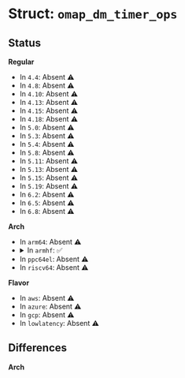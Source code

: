# Struct: <code>omap_dm_timer_ops</code>

## Status
<b>Regular</b>
<ul>
<li>
In <code>4.4</code>: Absent ⚠️
</li>
<li>
In <code>4.8</code>: Absent ⚠️
</li>
<li>
In <code>4.10</code>: Absent ⚠️
</li>
<li>
In <code>4.13</code>: Absent ⚠️
</li>
<li>
In <code>4.15</code>: Absent ⚠️
</li>
<li>
In <code>4.18</code>: Absent ⚠️
</li>
<li>
In <code>5.0</code>: Absent ⚠️
</li>
<li>
In <code>5.3</code>: Absent ⚠️
</li>
<li>
In <code>5.4</code>: Absent ⚠️
</li>
<li>
In <code>5.8</code>: Absent ⚠️
</li>
<li>
In <code>5.11</code>: Absent ⚠️
</li>
<li>
In <code>5.13</code>: Absent ⚠️
</li>
<li>
In <code>5.15</code>: Absent ⚠️
</li>
<li>
In <code>5.19</code>: Absent ⚠️
</li>
<li>
In <code>6.2</code>: Absent ⚠️
</li>
<li>
In <code>6.5</code>: Absent ⚠️
</li>
<li>
In <code>6.8</code>: Absent ⚠️
</li>
</ul>
<b>Arch</b>
<ul>
<li>
In <code>arm64</code>: Absent ⚠️
</li>
<li>
<details>
<summary>In <code>armhf</code>: ✅</summary>

```c
struct omap_dm_timer_ops {
    struct omap_dm_timer * (*request_by_node)(struct device_node *);
    struct omap_dm_timer * (*request_specific)(int);
    struct omap_dm_timer * (*request)();
    int (*free)(struct omap_dm_timer *);
    void (*enable)(struct omap_dm_timer *);
    void (*disable)(struct omap_dm_timer *);
    int (*get_irq)(struct omap_dm_timer *);
    int (*set_int_enable)(struct omap_dm_timer *, unsigned int);
    int (*set_int_disable)(struct omap_dm_timer *, u32);
    struct clk * (*get_fclk)(struct omap_dm_timer *);
    int (*start)(struct omap_dm_timer *);
    int (*stop)(struct omap_dm_timer *);
    int (*set_source)(struct omap_dm_timer *, int);
    int (*set_load)(struct omap_dm_timer *, int, unsigned int);
    int (*set_match)(struct omap_dm_timer *, int, unsigned int);
    int (*set_pwm)(struct omap_dm_timer *, int, int, int);
    int (*set_prescaler)(struct omap_dm_timer *, int);
    unsigned int (*read_counter)(struct omap_dm_timer *);
    int (*write_counter)(struct omap_dm_timer *, unsigned int);
    unsigned int (*read_status)(struct omap_dm_timer *);
    int (*write_status)(struct omap_dm_timer *, unsigned int);
};
```
</details>
</li>
<li>
In <code>ppc64el</code>: Absent ⚠️
</li>
<li>
In <code>riscv64</code>: Absent ⚠️
</li>
</ul>
<b>Flavor</b>
<ul>
<li>
In <code>aws</code>: Absent ⚠️
</li>
<li>
In <code>azure</code>: Absent ⚠️
</li>
<li>
In <code>gcp</code>: Absent ⚠️
</li>
<li>
In <code>lowlatency</code>: Absent ⚠️
</li>
</ul>

## Differences
<b>Arch</b>
<ul>
</ul>
